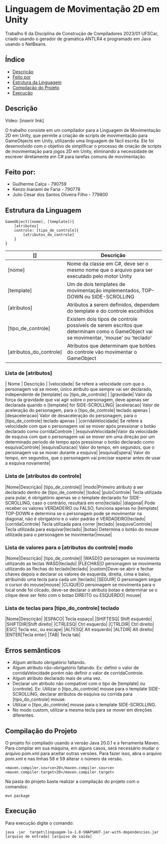 # Linguagem de Movimentação 2D em Unity

Trabalho 6 da Disciplina de Construção de Compiladores 2023/01 UFSCar, criado usando o gerador de gramática ANTLR4 e programado em Java usando o NetBeans.

## Índice
* [Descrição](#Descrição)
* [Feito por](#Feito-por)
* [Estrutura da Linguagem](#Estrutura-da-Linguagem)
* [Compilação do Projeto](#Compilação-do-Projeto)
* [Execução](#Execução)
## Descrição
Vídeo: [inserir link]

O trabalho consiste em um compilador para a Linguagem de Movimentação 2D em Unity,  que permite a criação de scripts de movimentação para GameObjects em Unity, utilizando uma linguagem de fácil escrita. Ele foi desenvolvido com o objetivo de simplificar o processo de criação de scripts de movimentação para jogos 2D em Unity, eliminando a necessidade de escrever diretamente em C# para tarefas comuns de movimentação.
## Feito por:

  + Guilherme Calça - 790759
  + Kenzo Inanami de Faria - 790778
  + Julio Cesar dos Santos Oliveira Filho - 779800


## Estrutura da Linguagem
```
GameObject([nome], [template]){
    [atributos]
    controle: [tipo_de_controle]{
        [atributos_do_controle]
    }
}
```
| [] | Descrição |
| ------------- | ------------- |
| [nome]  | Nome da classe em C#, deve ser o mesmo nome que o arquivo para ser executado pelo motor Unity |
| [template]  | Um de dois templates de movimentação implementados, TOP-DOWN ou SIDE-SCROLLING |
| [atributos] | Atributos a serem definidos, dependem do template e do controle escolhidos |
| [tipo_de_controle] | Existem dois tipos de controle possíveis de serem escritos que determinam como o GameObject vai se movimentar, 'mouse' ou 'teclado'|
| [atributos_do_controle] | Atributos que determinam que botões do controle vão movimentar o GameObject |

### Lista de [atributos]
| Nome | Descrição |
|velocidade| Se refere a velocidade com que o personagem vai se mover, único atributo que sempre vai ser declarado, independente de [template] ou [tipo_de_controle] |
|gravidade| Valor da força da gravidade que vai agir sobre o personagem, deve apenas ser declarada quando o [template] for SIDE-SCROLLING|
|aceleracao| Valor de aceleração do personagem, para o [tipo_de_controle] teclado apenas |
|desaceleracao| Valor de desaceleração do personagem, para o [tipo_de_controle] teclado apenas |
|corridaVelocidade| Se refere a velocidade com que o personagem vai se mover após pressionar o botão declarado como corridaControle |
|esquivaVelocidade|Valor da velocidade de esquiva com que o personagem vai se mover em uma direção por um determinado periodo de tempo após pressionar o botão declarado como esquivaControle|
|esquivaDuracao| Valor do tempo, em segundos, que o personagem vai se mover durante a esquiva|
|esquivaEspera| Valor do tempo, em segundos, que o personagem vai precisar esperar antes de usar a esquiva novamente|

### Lista de [atributos do controle]
|Nome|Descrição| [tipo_de_controle]|
|modo|Primeiro atributo a ser declarado dentro de [tipo_de_controle] |todos|
|puloControle| Tecla utilizada para pular, é obrigatório apenas se o template declarado for SIDE-SCROLLING, caso o contrário, resultará em erro|teclado|
|diagonal| Pode receber os valores VERDADEIRO ou FALSO, funciona apenas no [template] TOP-DOWN e determina se o personagem pode se movimentar na diagonal, não é obrigatório e o valor padrão é VERDADEIRO|teclado|
|corridaControle| Tecla utilizada para correr |teclado|
|esquivaControle| Tecla utilizada para esquivar|teclado|
|botao| Determina o botão do  mouse utilizada para o personagem se movimentar|mouse|
### Lista de valores para o [atributos do controle] modo
|Nome|Descrição| [tipo_de_controle]|
|WASD|O personagem se movimenta utilizando as teclas WASD|teclado|
|FLECHAS|O personagem se movimenta utilizando as flechas do teclado|teclado|
|custom|Deve-se abrir e fechar chaves depois e declarar os valores de esquerda, direita, cima e baixo, atribuindo uma tecla para cada um |teclado|
|SEGUIR| O personagem segue o cursor do mouse|mouse|
|CLIQUE|O personagem se movimenta para o local onde foi clicado, deve-se declarar o atributo botao e determinar se o clique deve ser feito com o botao DIREITO ou ESQUERDO| mouse|

### Lista de teclas para [tipo_do_controle] teclado
|Nome|Descrição|
|ESPACO| Tecla espaço|
|SHIFTESQ| Shift esquerdo|
|SHIFTDIR|Shift direito|
|CTRLESQ| Ctrl esquerdo|
|CTRLDIR| Ctrl direito|
|ESC| Tecla esc, ou escape|
|ALTESQ| Alt esquerdo|
|ALTDIR| Alt direito|
|ENTER|Tecla enter|
|TAB| Tecla tab|

## Erros semânticos
* Algum atributo obrigatório faltando.
* Algum atributo não-obrigatório faltando. Ex: definir o valor de corridaVelocidade porém não definir o valor de corridaControle.
* Algum atributo declarado mais de uma vez.
* Declarar um atributo não compatível com o tipo de [template] ou [controle]. Ex: Utilizar o [tipo_do_controle] mouse para o template SIDE-SCROLLING, declarar atributos de esquiva ou corrida para [tipo_do_controle] mouse.
* Utilizar o [tipo_do_controle] mouse para o template SIDE-SCROLLING.
* No modo custom, utilizar a mesma tecla para se mover em direções diferentes.


## Compilação do Projeto

O projeto foi compilado usando a versão Java 20.0.1 e a ferramenta Maven. Para compilar em sua máquina, em alguns casos, será necessário mudar o arquivo pom.xml para aceitar outras versões. Para fazer isso, abra o arquivo pom.xml e nas linhas 58 e 59 alterar o número da versão.

```
<maven.compiler.source>20</maven.compiler.source>
<maven.compiler.target>20</maven.compiler.target>
```

Na pasta do projeto basta realizar a compilação do projeto com o comandos:

```
mvn package
```
## Execução

Para execução digite o comando:
```
java -jar  target\linguagem-la-1.0-SNAPSHOT-jar-with-dependencies.jar [arquivo de entrada] [arquivo de saída]
```
